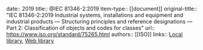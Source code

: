 date:: 2019
title:: @IEC 81346-2:2019
item-type:: [[document]]
original-title:: "IEC 81346-2:2019 Industrial systems, installations and equipment and industrial products — Structuring principles and reference designations — Part 2: Classification of objects and codes for classes"
url:: https://www.iso.org/standard/75265.html
authors:: [[ISO]]
links:: [Local library](zotero://select/library/items/PEKWVIJD), [Web library](https://www.zotero.org/users/6520516/items/PEKWVIJD)
